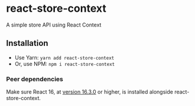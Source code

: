 # react-store-context
A simple store API using React Context

## Installation

- Use Yarn: `yarn add react-store-context`
- Or, use NPM: `npm i react-store-context`

### Peer dependencies

Make sure React 16, at [version 16.3.0](https://reactjs.org/blog/2018/03/29/react-v-16-3.html) or higher, is installed alongside react-store-context.
